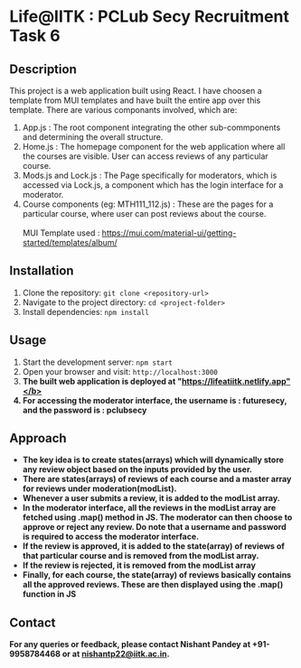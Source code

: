 # Life@IITK : PCLub Secy Recruitment Task 6

## Description

This project is a web application built using React. I have choosen a template from MUI templates and have built the entire app over this template.
There are various componants involved, which are:<br>
1. App.js : The root component integrating the other sub-commponents and determining the overall structure.<br>
2. Home.js : The homepage component for the web application where all the courses are visible. User can access reviews of any particular course.
3. Mods.js and Lock.js : The Page specifically for moderators, which is accessed via Lock.js, a component which has the login interface for a moderator.
4. Course components (eg: MTH111_112.js) : These are the pages for a particular course, where user can post reviews about the course.<br><br>
MUI Template used : https://mui.com/material-ui/getting-started/templates/album/

## Installation

1. Clone the repository: `git clone <repository-url>`
2. Navigate to the project directory: `cd <project-folder>`
3. Install dependencies: `npm install`

## Usage

1. Start the development server: `npm start`
2. Open your browser and visit: `http://localhost:3000`
3. <b>The built web application is deployed at "https://lifeatiitk.netlify.app"</b>
4. For accessing the moderator interface, the username is : futuresecy, and the password is : pclubsecy

## Approach
- The key idea is to create states(arrays) which will dynamically store any review object based on the inputs provided by the user.
- There are states(arrays) of reviews of each course and a master array for reviews under moderation(modList).
- Whenever a user submits a review, it is added to the modList array.
- In the moderator interface, all the reviews in the modList array are fetched using .map() method in JS. The moderator can then choose to approve or reject any review. Do note that a username and password is required to access the moderator interface.
- If the review is approved, it is added to the state(array) of reviews of that particular course and is removed from the modList array.
- If the review is rejected, it is removed from the modList array
- Finally, for each course, the state(array) of reviews basically contains all the approved reviews. These are then displayed using the .map() function in JS


## Contact

For any queries or feedback, please contact Nishant Pandey at +91-9958784468 or at nishantp22@iitk.ac.in.
